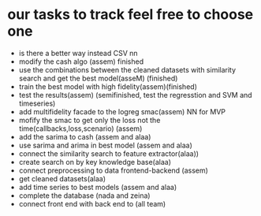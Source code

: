 # our tasks to track feel free to choose one
- is there a better way instead CSV nn 
- modify the cash algo (assem) finished
- use the combinations between the cleaned datasets with similarity search and get the best model(asseM) (finished)
- train the best model with high fidelity(assem)(finished)
- test the results(assem) (semifinished, test the regresstion and SVM and timeseries)
- add multifidelity facade to the logreg smac(assem) NN for MVP
- mofify the smac to get only the loss not the time(callbacks,loss,scenario) (assem)
- add the sarima to cash (assem and alaa)
- use sarima and arima in best model (assem and alaa)
- connect the similarity search to feature extractor(alaa))
- create search on by key knowledge base(alaa)
- connect preprocessing to data frontend-backend (assem)
- get cleaned datasets(alaa)
- add time series to best models (assem and alaa)
- complete the database (nada and zeina)
- connect front end with back end to (all team)
